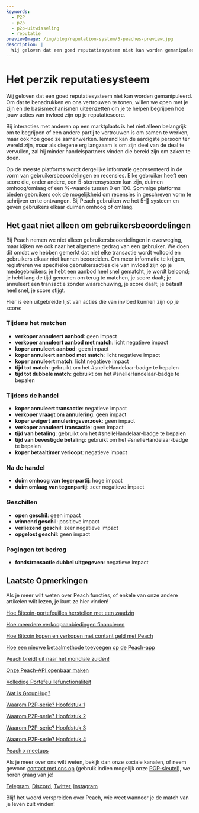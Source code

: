 ```yaml
---
keywords:
  - P2P
  - p2p
  - p2p-uitwisseling
  - reputatie
previewImage: /img/blog/reputation-system/5-peaches-preview.jpg
description: |
  Wij geloven dat een goed reputatiesysteem niet kan worden gemanipuleerd. Om dat te benadrukken en ons vertrouwen te tonen, willen we open met je zijn en de basismechanismen uiteenzetten om je te helpen begrijpen hoe jouw acties van invloed zijn op je reputatiescore.
---
```


# Het perzik reputatiesysteem

Wij geloven dat een goed reputatiesysteem niet kan worden gemanipuleerd. Om dat te benadrukken en ons vertrouwen te tonen, willen we open met je zijn en de basismechanismen uiteenzetten om je te helpen begrijpen hoe jouw acties van invloed zijn op je reputatiescore.

Bij interacties met anderen op een marktplaats is het niet alleen belangrijk om te begrijpen of een andere partij te vertrouwen is om samen te werken, maar ook hoe goed ze samenwerken. Iemand kan de aardigste persoon ter wereld zijn, maar als diegene erg langzaam is om zijn deel van de deal te vervullen, zal hij minder handelspartners vinden die bereid zijn om zaken te doen.

Op de meeste platforms wordt dergelijke informatie gepresenteerd in de vorm van gebruikersbeoordelingen en recensies. Elke gebruiker heeft een score die, onder andere, een 5-sterrensysteem kan zijn, duimen omhoog/omlaag of een %-waarde tussen 0 en 100. Sommige platforms bieden gebruikers ook de mogelijkheid om recensies in geschreven vorm te schrijven en te ontvangen. Bij Peach gebruiken we het 5-🍑 systeem en geven gebruikers elkaar duimen omhoog of omlaag.

## Het gaat niet alleen om gebruikersbeoordelingen

Bij Peach nemen we niet alleen gebruikersbeoordelingen in overweging, maar kijken we ook naar het algemene gedrag van een gebruiker. We doen dit omdat we hebben gemerkt dat niet elke transactie wordt voltooid en gebruikers elkaar niet kunnen beoordelen. Om meer informatie te krijgen, registreren we specifieke gebruikersacties die van invloed zijn op je medegebruikers: je hebt een aanbod heel snel gematcht, je wordt beloond; je hebt lang de tijd genomen om terug te matchen, je score daalt; je annuleert een transactie zonder waarschuwing, je score daalt; je betaalt heel snel, je score stijgt.

Hier is een uitgebreide lijst van acties die van invloed kunnen zijn op je score:

### Tijdens het matchen

- **verkoper annuleert aanbod**: geen impact
- **verkoper annuleert aanbod met match**: licht negatieve impact
- **koper annuleert aanbod**: geen impact
- **koper annuleert aanbod met match**: licht negatieve impact
- **koper annuleert match**: licht negatieve impact
- **tijd tot match**: gebruikt om het #snelleHandelaar-badge te bepalen
- **tijd tot dubbele match**: gebruikt om het #snelleHandelaar-badge te bepalen

### Tijdens de handel

- **koper annuleert transactie**: negatieve impact
- **verkoper vraagt om annulering**: geen impact
- **koper weigert annuleringsverzoek**: geen impact
- **verkoper annuleert transactie**: geen impact
- **tijd van betaling**: gebruikt om het #snelleHandelaar-badge te bepalen
- **tijd van bevestigde betaling**: gebruikt om het #snelleHandelaar-badge te bepalen
- **koper betaaltimer verloopt**: negatieve impact

### Na de handel

- **duim omhoog van tegenpartij**: hoge impact
- **duim omlaag van tegenpartij**: zeer negatieve impact

### Geschillen

- **open geschil**: geen impact
- **winnend geschil**: positieve impact
- **verliezend geschil**: zeer negatieve impact
- **opgelost geschil**: geen impact

### Pogingen tot bedrog

- **fondstransactie dubbel uitgegeven**: negatieve impact

## Laatste Opmerkingen

Als je meer wilt weten over Peach functies, of enkele van onze andere artikelen wilt lezen, je kunt ze hier vinden!

[Hoe Bitcoin-portefeuilles herstellen met een zaadzin](https://peachbitcoin.com/nl/blog/how-to-restore-peach-wallet/)

[Hoe meerdere verkoopaanbiedingen financieren](https://peachbitcoin.com/nl/blog/funding-multiple-sell-offers/)

[Hoe Bitcoin kopen en verkopen met contant geld met Peach](https://peachbitcoin.com/nl/blog/how-to-buy-and-sell-bitcoin-with-cash-using-peach/)

[Hoe een nieuwe betaalmethode toevoegen op de Peach-app](https://peachbitcoin.com/nl/blog/how-to-add-a-payment-method/)

[Peach breidt uit naar het mondiale zuiden!](https://peachbitcoin.com/nl/blog/peach-expands-to-the-global-south/)

[Onze Peach-API openbaar maken](https://peachbitcoin.com/nl/blog/making-our-peach-api-public/)

[Volledige Portefeuillefunctionaliteit](https://peachbitcoin.com/nl/blog/full-wallet-functionality/)

[Wat is GroupHug?](https://peachbitcoin.com/nl/blog/group-hug/)

[Waarom P2P-serie? Hoofdstuk 1](https://peachbitcoin.com/nl/blog/why-p2p-chapter-1/)

[Waarom P2P-serie? Hoofdstuk 2](https://peachbitcoin.com/nl/blog/why-p2p-chapter-2/)

[Waarom P2P-serie? Hoofdstuk 3](https://peachbitcoin.com/nl/blog/why-p2p-chapter-3-circular-economies/)

[Waarom P2P-serie? Hoofdstuk 4](https://peachbitcoin.com/nl/blog/why-p2p-chapter-4-chains-of-trust/)

[Peach x meetups](https://peachbitcoin.com/nl/blog/peach-for-meetups/)

Als je meer over ons wilt weten, bekijk dan onze sociale kanalen, of neem gewoon [contact met ons op](mailto:hello@peachbitcoin.com) (gebruik indien mogelijk onze [PGP-sleutel](https://keys.openpgp.org/vks/v1/by-fingerprint/48339A19645E2E53488E0E5479E1B270FACD1BD2)), we horen graag van je!

[Telegram](https://t.me/+GkOW1J-ixBBkZWRk), [Discord](https://discord.gg/ypeHz3SW54), [Twitter](https://twitter.com/peachbitcoin), [Instagram](https://instagram.com/peachbitcoin)

Blijf het woord verspreiden over Peach, wie weet wanneer je de match van je leven zult vinden!

